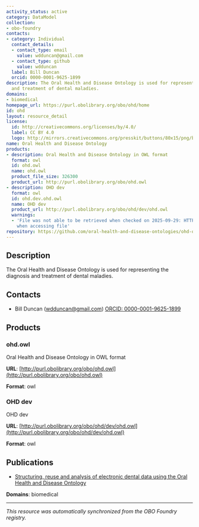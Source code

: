 ```yaml
---
activity_status: active
category: DataModel
collection:
- obo-foundry
contacts:
- category: Individual
  contact_details:
  - contact_type: email
    value: wdduncan@gmail.com
  - contact_type: github
    value: wdduncan
  label: Bill Duncan
  orcid: 0000-0001-9625-1899
description: The Oral Health and Disease Ontology is used for representing the diagnosis
  and treatment of dental maladies.
domains:
- biomedical
homepage_url: https://purl.obolibrary.org/obo/ohd/home
id: ohd
layout: resource_detail
license:
  id: http://creativecommons.org/licenses/by/4.0/
  label: CC BY 4.0
  logo: http://mirrors.creativecommons.org/presskit/buttons/80x15/png/by.png
name: Oral Health and Disease Ontology
products:
- description: Oral Health and Disease Ontology in OWL format
  format: owl
  id: ohd.owl
  name: ohd.owl
  product_file_size: 326300
  product_url: http://purl.obolibrary.org/obo/ohd.owl
- description: OHD dev
  format: owl
  id: ohd.dev.ohd.owl
  name: OHD dev
  product_url: http://purl.obolibrary.org/obo/ohd/dev/ohd.owl
  warnings:
  - 'File was not able to be retrieved when checked on 2025-09-29: HTTP 404 error
    when accessing file'
repository: https://github.com/oral-health-and-disease-ontologies/ohd-ontology
---
```

## Description

The Oral Health and Disease Ontology is used for representing the diagnosis and treatment of dental maladies.

## Contacts

- Bill Duncan (wdduncan@gmail.com) [ORCID: 0000-0001-9625-1899](https://orcid.org/0000-0001-9625-1899)

## Products

### ohd.owl

Oral Health and Disease Ontology in OWL format

**URL**: [http://purl.obolibrary.org/obo/ohd.owl](http://purl.obolibrary.org/obo/ohd.owl)

**Format**: owl

### OHD dev

OHD dev

**URL**: [http://purl.obolibrary.org/obo/ohd/dev/ohd.owl](http://purl.obolibrary.org/obo/ohd/dev/ohd.owl)

**Format**: owl

## Publications

- [Structuring, reuse and analysis of electronic dental data using the Oral Health and Disease Ontology](https://www.ncbi.nlm.nih.gov/pubmed/32819435)

**Domains**: biomedical

---

*This resource was automatically synchronized from the OBO Foundry registry.*
